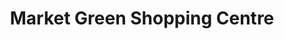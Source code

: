 ---
title: "Market Green Shopping Centre"
url: /midleton/market-green-shopping-centre/
shop: Einkaufszentrum
---
